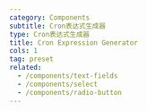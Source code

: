 ```yaml
---
category: Components
subtitle: Cron表达式生成器
type: Cron表达式生成器
title: Cron Expression Generator
cols: 1
tag: preset
related:
  - /components/text-fields
  - /components/select
  - /components/radio-button
---
```

